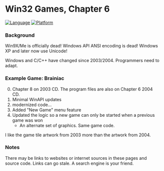 # Win32 Games, Chapter 6
[![Language](https://img.shields.io/badge/Language%20-C++-blue.svg)](https://github.com/GeorgePimpleton/Win32-games/)
[![Platform](https://img.shields.io/badge/Platform%20-Win32-blue.svg)](https://github.com/GeorgePimpleton/Win32-games/)
### Background
Win9X/Me is officially dead!  Windows API ANSI encoding is dead!  Windows XP and later now use Unicode!

Windows and C/C++ have changed since 2003/2004.  Programmers need to adapt.

### Example Game: Brainiac
0. Chapter 8 on 2003 CD.  The program files are also on Chapter 6 2004 CD.
1. Minimal WinAPI updates
2. modernized code...
3. Added "New Game" menu feature
4. Updated the logic so a new game can only be started when a previous game was won
   + An alternate set of graphics.  Same game code.
   
I like the game tile artwork from 2003 more than the artwork from 2004.

### Notes
There may be links to websites or internet sources in these pages and source code. Links can go stale. A search engine is your friend.
